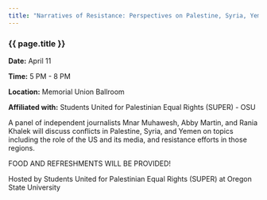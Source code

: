 ```yaml
---
title: "Narratives of Resistance: Perspectives on Palestine, Syria, Yemen"
---
```

### {{ page.title }}

**Date:** April 11

**Time:** 5 PM - 8 PM

**Location:** Memorial Union Ballroom

**Affiliated with:** Students United for Palestinian Equal Rights (SUPER) - OSU

A panel of independent journalists Mnar Muhawesh, Abby Martin, and Rania Khalek will discuss conflicts in Palestine, Syria, and Yemen on topics including the role of the US and its media, and resistance efforts in those regions.

FOOD AND REFRESHMENTS WILL BE PROVIDED!

Hosted by Students United for Palestinian Equal Rights (SUPER) at Oregon State University
